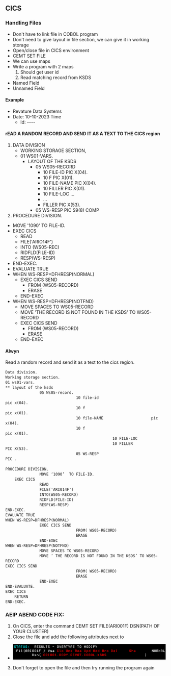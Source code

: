 ## CICS
### Handling Files
- Don't have to link file in COBOL program
- Don't need to give layout in file section, we can give it in working storage
- Open/close file in CICS environment
- CEMT SET FILE
- We can use maps
- Write a program with 2 maps
    1. Should get user id
    2. Read matching record from KSDS
- Named Field
- Unnamed Field

#### Example
- Revature Data Systems
- Date: 10-10-2023                  Time
    - Id: ----
#### rEAD A RANDOM RECORD AND SEND IT AS A TEXT TO THE CICS region
1. DATA DIVISION
    - WORKING STORAGE SECTION,
    - 01 WS01-VARS.
        - LAYOUT OF THE KSDS
            - 05 WS05-RECORD
                - 10 FILE-ID PIC X(04).
                - 10 F       PIC X(01).
                - 10 FILE-NAME PIC X(04).
                - 10 FILLER    PIC X(01).
                - 10 FILE-LOC ...
                - ...
                - FILLER       PIC X(53).
            - 05 WS-RESP       PIC S9(8) COMP
2. PROCEDURE DIVISION.
- MOVE '1090' TO FILE-ID.
- EXEC CICS
    - READ
    - FILE('ARIO14F')
    - INTO (WS05-REC)
    - RIDFLD(FILE-ID)
    - RESP(WS-RESP)
- END-EXEC.
- EVALUATE TRUE
- WHEN WS-RESP=DFHRESP(NORMAL)
    - EXEC CICS SEND
        - FROM (WS05-RECORD)
        - ERASE
    - END-EXEC
- WHEN WS-RESP=DFHRESP(NOTFND)
    - MOVE SPACES TO WS05-RECORD
    - MOVE 'THE RECORD IS NOT FOUND IN THE KSDS' TO WS05-RECORD
    - EXEC CICS SEND
        - FROM (WS05-RECORD)
        - ERASE
    - END-EXEC

#### Alwyn
Read a random record and send it as a text to the cics region.
 
```
Data division.
Working storage section.
01 ws01-vars.
** layout of the ksds
               05 Ws05-record.
                               10 file-id                              pic x(04).
                               10 f                                        pic x(01).
                               10 file-NAME                     pic x(04).
                               10 f                                        pic x(01).
                                               10 FILE-LOC
                                               10 FILLER                             PIC X(53).
                               05 WS-RESP                                        PIC .
 
PROCEDURE DIVISION.
               MOVE ‘1090’  TO FILE-ID. 
    EXEC CICS
               READ
               FILE('ARI014F')
               INTO(WS05-RECORD)
               RIDFLD(FILE-ID)
               RESP(WS-RESP)
END-EXEC.
EVALUATE TRUE
WHEN WS-RESP=DFHRESP(NORMAL)
               EXEC CICS SEND
                               FROM( WS05-RECORD)
                               ERASE
               END-EXEC
WHEN WS-RESP=DFHRESP(NOTFND)
               MOVE SPACES TO WS05-RECORD
               MOVE ‘ THE RECORD IS NOT FOUND IN THE KSDS’ TO WS05-RECORD
EXEC CICS SEND
                               FROM( WS05-RECORD)
                               ERASE
               END-EXEC
END-EVALUATE.
EXEC CICS
    RETURN
END-EXEC.
```

### AEIP ABEND CODE FIX:
1. On CICS, enter the command CEMT SET FILE(ARI001F) DSN(PATH OF YOUR CLUSTER)
2. Close the file and add the following attributes next to 
- ![fix](../CLASS-CODE/imgs/CICS/AEIP-FIX.png)
3. Don't forget to open the file and then try running the program again